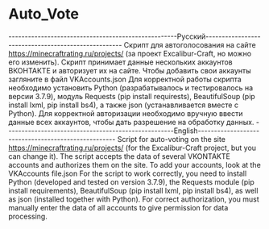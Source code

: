 # Auto_Vote
----------------------------------------------------Русский----------------------------------------------------
Скрипт для автоголосования на сайте https://minecraftrating.ru/projects/ (за проект Excalibur-Craft, но можно его изменить). Скрипт принимает данные нескольких аккаунтов ВКОНТАКТЕ и авторизует их на сайте. Чтобы добавить свои аккаунты загляните в файл VKAccounts.json Для корректной работы скрипта необходимо установить Python (разрабатывалось и тестировалось на версии 3.7.9), модуль Requests (pip install requirests), BeautifulSoup (pip install lxml, pip install bs4), а также json (устанавливается вместе с Python). Для корректной авторизации необходимо вручную ввести данные всех аккаунтов, чтобы дать разрешение на обработку данных.
----------------------------------------------------English----------------------------------------------------
Script for auto-voting on the site https://minecraftrating.ru/projects/ (for the Excalibur-Craft project, but you can change it). The script accepts the data of several VKONTAKTE accounts and authorizes them on the site. To add your accounts, look at the VKAccounts file.json For the script to work correctly, you need to install Python (developed and tested on version 3.7.9), the Requests module (pip install requirements), BeautifulSoup (pip install lxml, pip install bs4), as well as json (installed together with Python). For correct authorization, you must manually enter the data of all accounts to give permission for data processing.
